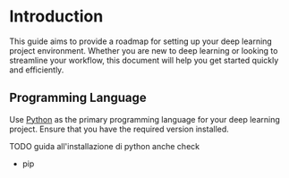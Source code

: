 # Introduction

This guide aims to provide a roadmap for setting up your deep learning project environment. Whether you are new to deep learning or looking to streamline your workflow, this document will help you get started quickly and efficiently.

## Programming Language

Use [Python](https://www.python.org/) as the primary programming language for your deep learning project. Ensure that you have the required version installed.

TODO guida all'installazione di python anche check

- pip